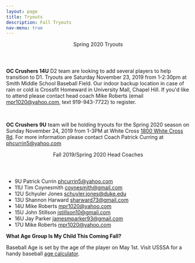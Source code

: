 ```yaml
---
layout: page
title: Tryouts
description: Fall Tryouts
nav-menu: true
---
```


<!-- Main -->
<div id="main">

<div class="content">
<div class="inner">

<header class="major">
Spring 2020 Tryouts
</header>
<p>
<strong>OC Crushers 14U</strong> D2 team are looking to add several players to help transition to D1. Tryouts are Saturday November 23, 2019 from 1-2:30pm at Smith Middle School Baseball Field. Our indoor backup location in case of rain or cold is Crossfit Homeward in University Mall, Chapel Hill. If you'd like to attend please contact head coach Mike Roberts (email <a href="mailto:mpr1020@yahoo.com">mpr1020@yahoo.com</a>, text 919-943-7722) to register.
</p>
<br />
<p>
<strong>OC Crushers 9U</strong> team will be holding tryouts for the Spring 2020 season on Sunday November 24, 2019 from 1-3PM at White Cross <a href="https://goo.gl/maps/DsvAf3FBFhUPTN7k9">1800 White Cross Rd</a>.  For more information please contact Coach Patrick Curring at <a href="mailto:phcurrin5@yahoo.com">phcurrin5@yahoo.com</a>
</p>

<header class="major">
Fall 2019/Spring 2020 Head Coaches
</header>
<ul>
<li>9U Patrick Currin <a href="mailto:phcurrin5@yahoo.com">phcurrin5@yahoo.com</a></li>
<li>11U Tim Coynesmith     <a href="mailto:coynesmith@gmail.com">coynesmith@gmail.com</a></li>
<li>12U Schyuler Jones     <a href="mailto:schuyler.jones@duke.edu">schuyler.jones@duke.edu</a></li>
<li>13U Shannon Harward    <a href="mailto:sharward73@gmail.com">sharward73@gmail.com</a></li>
<li>14U Mike Roberts     <a href="mailto:mpr1020@yahoo.com">mpr1020@yahoo.com</a></li>
<li>15U John Stillson     <a href="mailto:jstillson10@gmail.com">jstillson10@gmail.com</a></li>
<li>16U Jay Parker     <a href="mailto:jamesmparker93@gmail.com">jamesmparker93@gmail.com</a></li>
<li>17U Mike Roberts     <a href="mailto:mpr1020@yahoo.com">mpr1020@yahoo.com</a></li>
</ul>

<p><strong>What Age Group Is My Child This Coming Fall?</strong></p>
<p>Baseball Age is set by the age of the player on May 1st. Visit USSSA for a handy baseball <a target="_blank" href="http://www.usssa.com/baseball/AgeCalculator/">age calculator</a>.</p>
</div>

</div>

